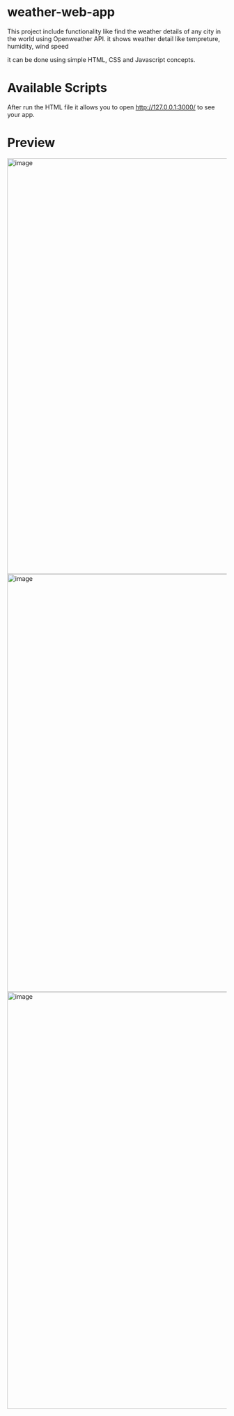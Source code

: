 # weather-web-app

This project include functionality like find the weather details of any city in the world using Openweather API. it shows weather detail like tempreture, humidity, wind speed

it can be done using simple HTML, CSS and Javascript concepts.

# Available Scripts

After run the HTML file it allows you to open http://127.0.0.1:3000/ to see your app.

# Preview

<img width="955" alt="image" src="https://github.com/imkaran1004/weather-web-app/assets/106981565/e263468a-3fd8-4260-a1d1-6c0edbda9d76">

<img width="960" alt="image" src="https://github.com/imkaran1004/weather-web-app/assets/106981565/68ada4c3-dfe1-4e60-9daa-3ed34c13e652">

<img width="958" alt="image" src="https://github.com/imkaran1004/weather-web-app/assets/106981565/ee84dd87-b901-42b1-b417-4737017d0652">


